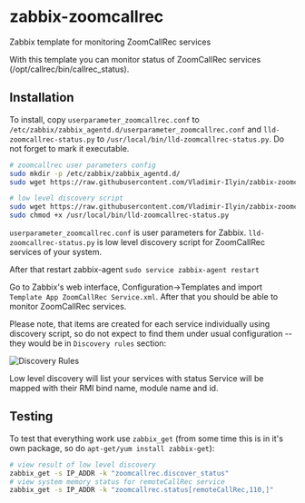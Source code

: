 zabbix-zoomcallrec
=======================

Zabbix template for monitoring ZoomCallRec services

With this template you can monitor status of ZoomCallRec services (/opt/callrec/bin/callrec_status).


Installation
------------
To install, copy `userparameter_zoomcallrec.conf` to `/etc/zabbix/zabbix_agentd.d/userparameter_zoomcallrec.conf` and `lld-zoomcallrec-status.py` to `/usr/local/bin/lld-zoomcallrec-status.py`.
Do not forget to mark it executable.
```bash
# zoomcallrec user parameters config
sudo mkdir -p /etc/zabbix/zabbix_agentd.d/
sudo wget https://raw.githubusercontent.com/Vladimir-Ilyin/zabbix-zoomcallrec/master/zabbix-zoomcallrec/userparameter_zoomcallrec.conf -O /etc/zabbix/zabbix_agentd.d/userparameter_zoomcallrec.conf

# low level discovery script
sudo wget https://raw.githubusercontent.com/Vladimir-Ilyin/zabbix-zoomcallrec/master/zabbix-zoomcallrec/lld-zoomcallrec-status.py -O /usr/local/bin/lld-zoomcallrec-status.py
sudo chmod +x /usr/local/bin/lld-zoomcallrec-status.py
```

`userparameter_zoomcallrec.conf` is user parameters for Zabbix.
`lld-zoomcallrec-status.py` is low level discovery script for ZoomCallRec services of your system.

After that restart zabbix-agent
```sudo service zabbix-agent restart```

Go to Zabbix's web interface, Configuration->Templates and import `Template App ZoomCallRec Service.xml`.
After that you should be able to monitor ZoomCallRec services.

Please note, that items are created for each service individually using discovery script, so do not expect to
find them under usual configuration -- they would be in `Discovery rules` section:

![Discovery Rules](https://github.com/Vladimir-Ilyin/zabbix-zoomcallrec/blob/master/images/discovery_rules.png?raw=true=250x)

Low level discovery will list your services with status
Service will be mapped with their RMI bind name, module name and id.


Testing
-------
To test that everything work use `zabbix_get` (from some time this is in it's own package, so do `apt-get/yum install zabbix-get`):
```bash
# view result of low level discovery
zabbix_get -s IP_ADDR -k "zoomcallrec.discover_status"
# view system memory status for remoteCallRec service
zabbix_get -s IP_ADDR -k "zoomcallrec.status[remoteCallRec,110,]"
```
